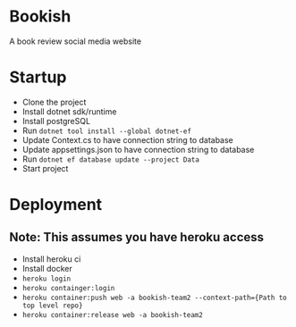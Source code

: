 # Bookish
A book review social media website


# Startup

- Clone the project
- Install dotnet sdk/runtime
- Install postgreSQL
- Run `dotnet tool install --global dotnet-ef`
- Update Context.cs to have connection string to database
- Update appsettings.json to have connection string to database
- Run `dotnet ef database update --project Data`
- Start project

# Deployment

## Note: This assumes you have heroku access

- Install heroku ci
- Install docker
- `heroku login`
- `heroku containger:login`
- `heroku container:push web -a bookish-team2 --context-path={Path to top level repo}`
- `heroku container:release web -a bookish-team2`
